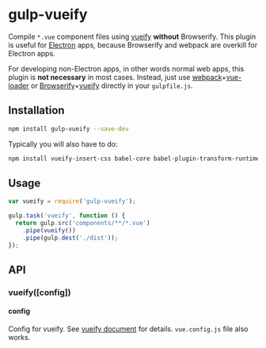 # gulp-vueify
Compile `*.vue` component files using [vueify](https://github.com/vuejs/vueify#compiler-api) **without** Browserify.
This plugin is useful for [Electron](http://electron.atom.io/) apps, because Browserify and webpack are overkill for Electron apps.

For developing non-Electron apps, in other words normal web apps, this plugin is **not necessary** in most cases. Instead, just use
[webpack](https://webpack.github.io/docs/usage-with-gulp.html)+[vue-loader](http://vuejs.github.io/vue-loader/) or
[Browserify](https://github.com/gulpjs/gulp/tree/master/docs/recipes)+[vueify](https://github.com/vuejs/vueify) directly in your `gulpfile.js`.

## Installation
```bash
npm install gulp-vueify --save-dev
```

Typically you will also have to do:
```bash
npm install vueify-insert-css babel-core babel-plugin-transform-runtime babel-preset-es2015 --save-dev
```

## Usage
```javascript
var vueify = require('gulp-vueify');

gulp.task('vueify', function () {
  return gulp.src('components/**/*.vue')
    .pipe(vueify())
    .pipe(gulp.dest('./dist'));
});
```

## API
### vueify([config])
#### config
Config for vueify. See [vueify document](https://github.com/vuejs/vueify#configuring-options) for details. `vue.config.js` file also works.
